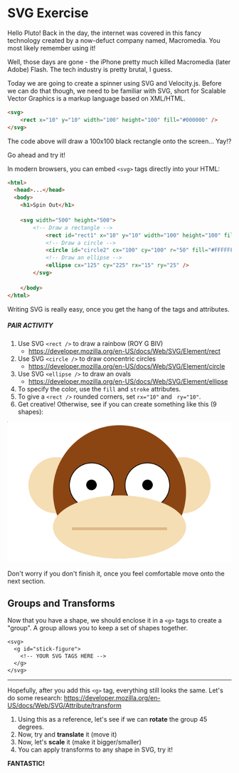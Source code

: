 # SVG Exercise

Hello Pluto!  Back in the day, the internet was covered in this fancy technology created by a now-defuct company named, Macromedia.  You most likely remember using it!

Well, those days are gone - the iPhone pretty much killed Macromedia (later Adobe) Flash.  The tech industry is pretty brutal, I guess.

Today we are going to create a spinner using SVG and Velocity.js. Before we can do that though, we need to be familiar with SVG, short for Scalable Vector Graphics is a markup language based on XML/HTML.

```html
<svg>
	<rect x="10" y="10" width="100" height="100" fill="#000000" />
</svg>
```

The code above will draw a 100x100 black rectangle onto the screen... Yay!?

Go ahead and try it!

In modern browsers, you can embed `<svg>` tags directly into your HTML:

```html
<html>
  <head>...</head>
  <body>
  	<h1>Spin Out</h1>

  	<svg width="500" height="500">
  		<!-- Draw a rectangle -->
			<rect id="rect1" x="10" y="10" width="100" height="100" fill="#000000" />
			<!-- Draw a circle -->
			<circle id="circle2" cx="100" cy="100" r="50" fill="#FFFFFF" stroke="#000000" />
			<!-- Draw an ellipse -->
			<ellipse cx="125" cy="225" rx="15" ry="25" />
		</svg>

	</body>
</html>
```

Writing SVG is really easy, once you get the hang of the tags and attributes.

##### PAIR ACTIVITY

1. Use SVG `<rect />` to draw a rainbow (ROY G BIV)
	- https://developer.mozilla.org/en-US/docs/Web/SVG/Element/rect
1. Use SVG `<circle />` to draw concentric circles
	- https://developer.mozilla.org/en-US/docs/Web/SVG/Element/circle
1. Use SVG `<ellipse />` to draw an ovals
	- https://developer.mozilla.org/en-US/docs/Web/SVG/Element/ellipse
1. To specify the color, use the `fill` and `stroke` attributes.
1. To give a `<rect />` rounded corners, set `rx="10"` and ` ry="10"`.
1. Get creative!  Otherwise, see if you can create something like this (9 shapes):

![](images/simple-monkey.png)

Don't worry if you don't finish it, once you feel comfortable move onto the next section.

## Groups and Transforms

Now that you have a shape, we should enclose it in a `<g>` tags to create
a "group".  A group allows you to keep a set of shapes together.

```
<svg>
  <g id="stick-figure">
    <!-- YOUR SVG TAGS HERE -->
  </g>
</svg>
```

---
Hopefully, after you add this `<g>` tag, everything still looks the same.  Let's
do some research: https://developer.mozilla.org/en-US/docs/Web/SVG/Attribute/transform

1. Using this as a reference, let's see if we can **rotate** the group 45
degrees.
2. Now, try and **translate** it (move it)
3. Now, let's **scale** it (make it bigger/smaller)
4. You can apply transforms to any shape in SVG, try it!

**FANTASTIC!**

